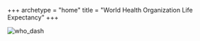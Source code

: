 +++
archetype = "home"
title = "World Health Organization Life Expectancy"
+++

![who_dash](/WHO_Life_Expectancy_Dash/images/who_dash.png?width=700px)

